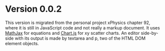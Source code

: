 # Version 0.0.2
This version is migrated from the personal project xPhysics chapter 92, where it is still in JavaScript code and not really a markup document. It uses [MathJax](https://github.com/mathjax/MathJax) for equations and [Chart.js](https://github.com/chartjs) for xy scatter charts. An editor side-by-side with its output is made by textarea and p, two of the HTML DOM element objects.
